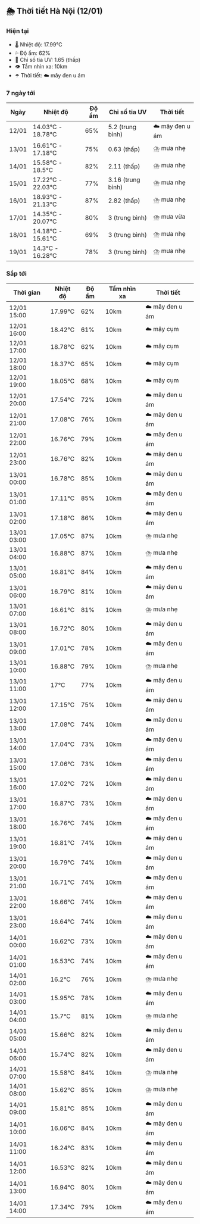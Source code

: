## 🌦️ Thời tiết Hà Nội (12/01)

### Hiện tại

- 🌡️ Nhiệt độ: 17.99℃
- 💦 Độ ẩm: 62%
- 🌟 Chỉ số tia UV: 1.65 (thấp)
- 👁️ Tầm nhìn xa: 10km
- ☂️ Thời tiết: ☁️ mây đen u ám

### 7 ngày tới

| Ngày | Nhiệt độ | Độ ẩm | Chỉ số tia UV | Thời tiết |
| --- | --- | --- | --- | --- |
| 12/01 | 14.03℃ - 18.78℃ | 65% | 5.2 (trung bình) | ☁️ mây đen u ám |
| 13/01 | 16.61℃ - 17.18℃ | 75% | 0.63 (thấp) | ⛈️ mưa nhẹ |
| 14/01 | 15.58℃ - 18.5℃ | 82% | 2.11 (thấp) | ⛈️ mưa nhẹ |
| 15/01 | 17.22℃ - 22.03℃ | 77% | 3.16 (trung bình) | ⛈️ mưa nhẹ |
| 16/01 | 18.93℃ - 21.13℃ | 87% | 2.82 (thấp) | ⛈️ mưa nhẹ |
| 17/01 | 14.35℃ - 20.07℃ | 80% | 3 (trung bình) | ⛈️ mưa vừa |
| 18/01 | 14.18℃ - 15.61℃ | 69% | 3 (trung bình) | ⛈️ mưa nhẹ |
| 19/01 | 14.3℃ - 16.28℃ | 78% | 3 (trung bình) | ⛈️ mưa nhẹ |

### Sắp tới

| Thời gian | Nhiệt độ | Độ ẩm | Tầm nhìn xa | Thời tiết |
| --- | --- | --- | --- | --- |
| 12/01 15:00 | 17.99℃ | 62% | 10km | ☁️ mây đen u ám |
| 12/01 16:00 | 18.42℃ | 61% | 10km | ☁️ mây cụm |
| 12/01 17:00 | 18.78℃ | 62% | 10km | ☁️ mây cụm |
| 12/01 18:00 | 18.37℃ | 65% | 10km | ☁️ mây cụm |
| 12/01 19:00 | 18.05℃ | 68% | 10km | ☁️ mây cụm |
| 12/01 20:00 | 17.54℃ | 72% | 10km | ☁️ mây đen u ám |
| 12/01 21:00 | 17.08℃ | 76% | 10km | ☁️ mây đen u ám |
| 12/01 22:00 | 16.76℃ | 79% | 10km | ☁️ mây đen u ám |
| 12/01 23:00 | 16.76℃ | 82% | 10km | ☁️ mây đen u ám |
| 13/01 00:00 | 16.78℃ | 85% | 10km | ☁️ mây đen u ám |
| 13/01 01:00 | 17.11℃ | 85% | 10km | ☁️ mây đen u ám |
| 13/01 02:00 | 17.18℃ | 86% | 10km | ☁️ mây đen u ám |
| 13/01 03:00 | 17.05℃ | 87% | 10km | ⛈️ mưa nhẹ |
| 13/01 04:00 | 16.88℃ | 87% | 10km | ⛈️ mưa nhẹ |
| 13/01 05:00 | 16.81℃ | 84% | 10km | ☁️ mây đen u ám |
| 13/01 06:00 | 16.79℃ | 81% | 10km | ☁️ mây đen u ám |
| 13/01 07:00 | 16.61℃ | 81% | 10km | ⛈️ mưa nhẹ |
| 13/01 08:00 | 16.72℃ | 80% | 10km | ☁️ mây đen u ám |
| 13/01 09:00 | 17.01℃ | 78% | 10km | ☁️ mây đen u ám |
| 13/01 10:00 | 16.88℃ | 79% | 10km | ⛈️ mưa nhẹ |
| 13/01 11:00 | 17℃ | 77% | 10km | ☁️ mây đen u ám |
| 13/01 12:00 | 17.15℃ | 75% | 10km | ☁️ mây đen u ám |
| 13/01 13:00 | 17.08℃ | 74% | 10km | ☁️ mây đen u ám |
| 13/01 14:00 | 17.04℃ | 73% | 10km | ☁️ mây đen u ám |
| 13/01 15:00 | 17.06℃ | 73% | 10km | ☁️ mây đen u ám |
| 13/01 16:00 | 17.02℃ | 72% | 10km | ☁️ mây đen u ám |
| 13/01 17:00 | 16.87℃ | 73% | 10km | ☁️ mây đen u ám |
| 13/01 18:00 | 16.76℃ | 74% | 10km | ☁️ mây đen u ám |
| 13/01 19:00 | 16.81℃ | 74% | 10km | ☁️ mây đen u ám |
| 13/01 20:00 | 16.79℃ | 74% | 10km | ☁️ mây đen u ám |
| 13/01 21:00 | 16.71℃ | 74% | 10km | ☁️ mây đen u ám |
| 13/01 22:00 | 16.66℃ | 74% | 10km | ☁️ mây đen u ám |
| 13/01 23:00 | 16.64℃ | 74% | 10km | ☁️ mây đen u ám |
| 14/01 00:00 | 16.62℃ | 73% | 10km | ☁️ mây đen u ám |
| 14/01 01:00 | 16.53℃ | 74% | 10km | ☁️ mây đen u ám |
| 14/01 02:00 | 16.2℃ | 76% | 10km | ⛈️ mưa nhẹ |
| 14/01 03:00 | 15.95℃ | 78% | 10km | ☁️ mây đen u ám |
| 14/01 04:00 | 15.7℃ | 81% | 10km | ⛈️ mưa nhẹ |
| 14/01 05:00 | 15.66℃ | 82% | 10km | ☁️ mây đen u ám |
| 14/01 06:00 | 15.74℃ | 82% | 10km | ☁️ mây đen u ám |
| 14/01 07:00 | 15.58℃ | 84% | 10km | ⛈️ mưa nhẹ |
| 14/01 08:00 | 15.62℃ | 85% | 10km | ⛈️ mưa nhẹ |
| 14/01 09:00 | 15.81℃ | 85% | 10km | ☁️ mây đen u ám |
| 14/01 10:00 | 16.06℃ | 84% | 10km | ☁️ mây đen u ám |
| 14/01 11:00 | 16.24℃ | 83% | 10km | ☁️ mây đen u ám |
| 14/01 12:00 | 16.53℃ | 82% | 10km | ☁️ mây đen u ám |
| 14/01 13:00 | 16.94℃ | 80% | 10km | ☁️ mây đen u ám |
| 14/01 14:00 | 17.34℃ | 79% | 10km | ☁️ mây đen u ám |
